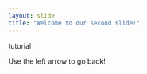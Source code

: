 ```yaml
---
layout: slide
title: "Welcome to our second slide!"
---
```

tutorial

Use the left arrow to go back!
